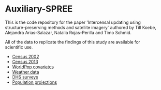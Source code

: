 # Auxiliary-SPREE

This is the code repository for the paper 'Intercensal updating using structure-preserving methods and satellite imagery' authored by Till Koebe, Alejandra Arias-Salazar, Natalia Rojas-Perilla and Timo Schmid.

All of the data to replicate the findings of this study are available for scientific use.

- [Census 2002](http://anads.ansd.sn/index.php/catalog/9)
- [Census 2013](http://anads.ansd.sn/index.php/catalog/51)
- [WorldPop covariates](https://www.worldpop.org/project/categories?id=14)
- [Weather data](https://www.worldclim.org/data/worldclim21.html)
- [DHS surveys](https://dhsprogram.com/methodology/survey-search.cfm?pgtype=main&SrvyTp=country&ctry_id=36)
- [Population projections](http://www.ansd.sn/ressources/publications/indicateurs/Projections-demographiques-2013-2025+.htm)